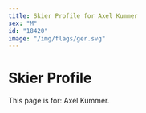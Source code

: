 ```yaml
---
title: Skier Profile for Axel Kummer
sex: "M"
id: "18420"
image: "/img/flags/ger.svg" 
---
```


# Skier Profile

This page is for: Axel Kummer.
    